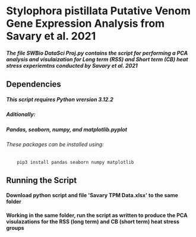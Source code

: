 # Stylophora pistillata Putative Venom Gene Expression Analysis from Savary et al. 2021
##### The file SWBio DataSci Proj.py contains the script for performing a PCA analysis and visulaization for Long term (RSS) and Short term (CB) heat stress experiemtns conducted by Savary et al. 2021

## Dependencies
##### This script requires Python vrersion 3.12.2
##### Aditionally: 
##### Pandas, seaborn, numpy, and matplotlib.pyplot
###### These packages can be installed using: 

        pip3 install pandas seaborn numpy matplotlib

## Running the Script
#### Download python script and file 'Savary  TPM Data.xlsx' to the same folder
#### Working in the same folder, run the script as written to produce the PCA visulazations for the RSS (long term) and CB (short term) heat stress groups


        
